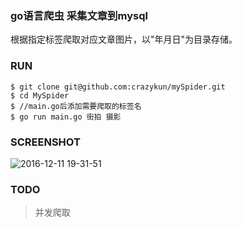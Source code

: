 ### go语言爬虫 采集文章到mysql

根据指定标签爬取对应文章图片，以"年月日"为目录存储。

### RUN

```
$ git clone git@github.com:crazykun/mySpider.git
$ cd MySpider
$ //main.go后添加需要爬取的标签名
$ go run main.go 街拍 摄影
```

### SCREENSHOT

![2016-12-11 19-31-51](https://cloud.githubusercontent.com/assets/1927478/21079839/4849bd16-bfd9-11e6-8bed-ea2517e11b8a.gif)


### TODO 

> 并发爬取

